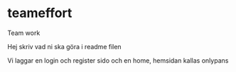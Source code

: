 # teameffort
Team work


Hej skriv vad ni ska göra i readme filen

Vi laggar en login och register sido och en home, hemsidan kallas onlypans
